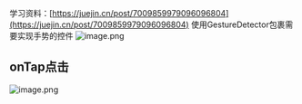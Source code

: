 学习资料：[https://juejin.cn/post/7009859979096096804](https://juejin.cn/post/7009859979096096804)
使用GestureDetector包裹需要实现手势的控件
  ![image.png](https://cdn.nlark.com/yuque/0/2023/png/32682386/1695555452126-ecda88f7-670e-4682-88ef-638e786249f5.png#averageHue=%230c2337&clientId=u1a2f386e-29d7-4&from=paste&height=405&id=u37003247&originHeight=607&originWidth=802&originalType=binary&ratio=1.5&rotation=0&showTitle=false&size=325187&status=done&style=none&taskId=udad2d49b-efb5-45ea-9adc-062fcd5650f&title=&width=534.6666666666666)
## onTap点击
![image.png](https://cdn.nlark.com/yuque/0/2023/png/32682386/1695555539461-53e24892-0a7a-4049-92b2-68c299051d06.png#averageHue=%2306182b&clientId=u1a2f386e-29d7-4&from=paste&height=277&id=ubf9cc6b8&originHeight=416&originWidth=846&originalType=binary&ratio=1.5&rotation=0&showTitle=false&size=167227&status=done&style=none&taskId=ua8220d76-1db4-4279-b91f-777b805a1aa&title=&width=564)
